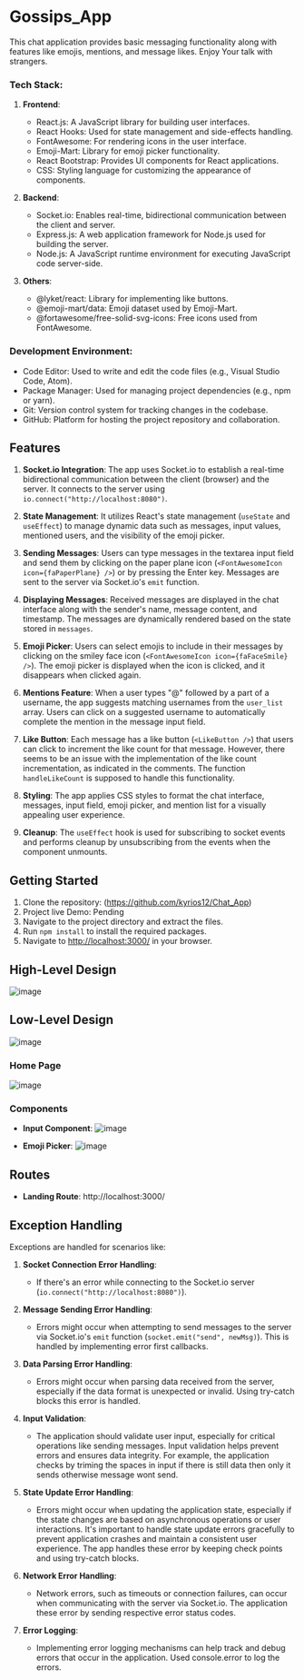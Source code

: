 # Gossips_App
This chat application provides basic messaging functionality along with features like emojis, mentions, and message likes. Enjoy Your talk with strangers.

### Tech Stack:

1. **Frontend**:
   
   - React.js: A JavaScript library for building user interfaces.
   - React Hooks: Used for state management and side-effects handling.
   - FontAwesome: For rendering icons in the user interface.
   - Emoji-Mart: Library for emoji picker functionality.
   - React Bootstrap: Provides UI components for React applications.
   - CSS: Styling language for customizing the appearance of components.

3. **Backend**:
   
   - Socket.io: Enables real-time, bidirectional communication between the client and server.
   - Express.js: A web application framework for Node.js used for building the server.
   - Node.js: A JavaScript runtime environment for executing JavaScript code server-side.

4. **Others**:
   
   - @lyket/react: Library for implementing like buttons.
   - @emoji-mart/data: Emoji dataset used by Emoji-Mart.
   - @fortawesome/free-solid-svg-icons: Free icons used from FontAwesome.

### Development Environment:

- Code Editor: Used to write and edit the code files (e.g., Visual Studio Code, Atom).
- Package Manager: Used for managing project dependencies (e.g., npm or yarn).
- Git: Version control system for tracking changes in the codebase.
- GitHub: Platform for hosting the project repository and collaboration.

## Features

1. **Socket.io Integration**: The app uses Socket.io to establish a real-time bidirectional communication between the client (browser) and the server. It connects to the server using `io.connect("http://localhost:8080")`.

2. **State Management**: It utilizes React's state management (`useState` and `useEffect`) to manage dynamic data such as messages, input values, mentioned users, and the visibility of the emoji picker.

3. **Sending Messages**: Users can type messages in the textarea input field and send them by clicking on the paper plane icon (`<FontAwesomeIcon icon={faPaperPlane} />`) or by pressing the Enter key. Messages are sent to the server via Socket.io's `emit` function.

4. **Displaying Messages**: Received messages are displayed in the chat interface along with the sender's name, message content, and timestamp. The messages are dynamically rendered based on the state stored in `messages`.

5. **Emoji Picker**: Users can select emojis to include in their messages by clicking on the smiley face icon (`<FontAwesomeIcon icon={faFaceSmile} />`). The emoji picker is displayed when the icon is clicked, and it disappears when clicked again.

6. **Mentions Feature**: When a user types "@" followed by a part of a username, the app suggests matching usernames from the `user_list` array. Users can click on a suggested username to automatically complete the mention in the message input field.

7. **Like Button**: Each message has a like button (`<LikeButton />`) that users can click to increment the like count for that message. However, there seems to be an issue with the implementation of the like count incrementation, as indicated in the comments. The function `handleLikeCount` is supposed to handle this functionality.

8. **Styling**: The app applies CSS styles to format the chat interface, messages, input field, emoji picker, and mention list for a visually appealing user experience.

9. **Cleanup**: The `useEffect` hook is used for subscribing to socket events and performs cleanup by unsubscribing from the events when the component unmounts.

## Getting Started

1. Clone the repository: (https://github.com/kyrios12/Chat_App)
2. Project live Demo: Pending
3. Navigate to the project directory and extract the files.
4. Run `npm install` to install the required packages.
5. Navigate to [http://localhost:3000/](http://localhost:3000/) in your browser.

## High-Level Design

![image](https://github.com/kyrios12/Chat_App/assets/103828615/85335ab2-4479-4cd1-a489-6e179e2174b4)

## Low-Level Design
![image](https://github.com/kyrios12/Chat_App/assets/103828615/c8b3b69a-c04b-4060-adbf-bb47ff779257)

### Home Page
![image](https://github.com/kyrios12/Chat_App/assets/103828615/de51a07b-f7b3-4682-b0f2-dcb6d590d968)

### Components


- **Input Component**: ![image](https://github.com/kyrios12/Chat_App/assets/103828615/a63c0682-a468-4c9c-bbc8-4b83a5bd5e8d)

  

- **Emoji Picker**: ![image](https://github.com/kyrios12/Chat_App/assets/103828615/de2ac758-fc51-4ab4-b369-8e9632dfeb93)

  

## Routes

- **Landing Route**: http://localhost:3000/

## Exception Handling

Exceptions are handled for scenarios like:

1. **Socket Connection Error Handling**:
   - If there's an error while connecting to the Socket.io server (`io.connect("http://localhost:8080")`). 

2. **Message Sending Error Handling**:
   - Errors might occur when attempting to send messages to the server via Socket.io's `emit` function (`socket.emit("send", newMsg)`). This is handled by implementing error first 
callbacks.

3. **Data Parsing Error Handling**:
   - Errors might occur when parsing data received from the server, especially if the data format is unexpected or invalid. Using try-catch blocks this error is handled.

4. **Input Validation**:
   - The application should validate user input, especially for critical operations like sending messages. Input validation helps prevent errors and ensures data integrity. For example, the application checks by triming the spaces in input if there is still data then only it sends otherwise message wont send.

5. **State Update Error Handling**:
   - Errors might occur when updating the application state, especially if the state changes are based on asynchronous operations or user interactions. It's important to handle state update errors gracefully to prevent application crashes and maintain a consistent user experience. The app handles these error by keeping check points and using try-catch blocks.

6. **Network Error Handling**:
   - Network errors, such as timeouts or connection failures, can occur when communicating with the server via Socket.io. The application these error by sending respective error status codes.

7. **Error Logging**:
   - Implementing error logging mechanisms can help track and debug errors that occur in the application. Used console.error to log the errors.
